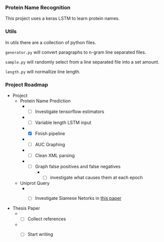 ### Protein Name Recognition

This project uses a keras LSTM to learn protein names.


### Utils

In utils there are a collection of python files.

`generator.py` will convert paragraphs to n-gram line separated files.

`sample.py` will randomly select from a line separated file into a set amount.

`length.py` will normallize line length.

### Project Roadmap

* Project
    * Protein Name Prediction
        * - [ ] Investigate tensorflow estimators
        * - [ ] Variable length LSTM input
        * - [x] Finish pipeline
        * - [ ] AUC Graphing
        * - [ ] Clean XML parsing
        * - [ ] Graph false positives and false negatives
            * - [ ] investigate what causes them at each epoch
    * Uniprot Query
        * - [ ] Investigate Siamese Netorks in [this paper](https://www.microsoft.com/en-us/research/wp-content/uploads/2016/02/cikm2013_DSSM_fullversion.pdf)


* Thesis Paper
    * - [ ] Collect references
    * - [ ] Start writing

